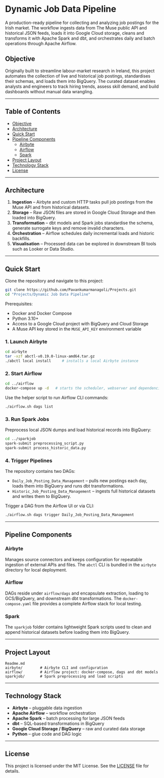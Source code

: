 # Dynamic Job Data Pipeline

A production-ready pipeline for collecting and analyzing job postings for the Irish market. The workflow ingests data from The Muse public API and historical JSON feeds, loads it into Google Cloud storage, cleans and transforms it with Apache Spark and dbt, and orchestrates daily and batch operations through Apache Airflow.

## Objective

Originally built to streamline labour-market research in Ireland, this project automates the collection of live and historical job postings, standardises their schemas, and loads them into BigQuery. The curated dataset enables analysts and engineers to track hiring trends, assess skill demand, and build dashboards without manual data wrangling.

---

## Table of Contents
- [Objective](#objective)
- [Architecture](#architecture)
- [Quick Start](#quick-start)
- [Pipeline Components](#pipeline-components)
  - [Airbyte](#airbyte)
  - [Airflow](#airflow)
  - [Spark](#spark)
- [Project Layout](#project-layout)
- [Technology Stack](#technology-stack)
- [License](#license)

---

## Architecture
1. **Ingestion** – Airbyte and custom HTTP tasks pull job postings from the Muse API and from historical datasets.
2. **Storage** – Raw JSON files are stored in Google Cloud Storage and then loaded into BigQuery.
3. **Transformation** – dbt models and Spark jobs standardise the schema, generate surrogate keys and remove invalid characters.
4. **Orchestration** – Airflow schedules daily incremental loads and historic backfills.
5. **Visualisation** – Processed data can be explored in downstream BI tools such as Looker or Data Studio.

---

## Quick Start
Clone the repository and navigate to this project:

```bash
git clone https://github.com/Pavankumarmanagoli/Projects.git
cd "Projects/Dynamic Job Data Pipeline"
```

Prerequisites:
- Docker and Docker Compose
- Python 3.10+
- Access to a Google Cloud project with BigQuery and Cloud Storage
- A Muse API key stored in the `MUSE_API_KEY` environment variable

### 1. Launch Airbyte
```bash
cd airbyte
tar -xzf abctl-v0.19.0-linux-amd64.tar.gz
./abctl local install     # installs a local Airbyte instance
```

### 2. Start Airflow
```bash
cd ../airflow
docker-compose up -d   # starts the scheduler, webserver and dependencies
```
Use the helper script to run Airflow CLI commands:
```bash
./airflow.sh dags list
```

### 3. Run Spark Jobs
Preprocess local JSON dumps and load historical records into BigQuery:
```bash
cd ../sparkjob
spark-submit preprocessing_script.py
spark-submit process_historic_data.py
```

### 4. Trigger Pipelines
The repository contains two DAGs:
- `Daily_Job_Posting_Data_Management` – pulls new postings each day, loads them into BigQuery and runs dbt transformations.
- `Historic_Job_Posting_Data_Management` – ingests full historical datasets and writes them to BigQuery.

Trigger a DAG from the Airflow UI or via CLI:
```bash
./airflow.sh dags trigger Daily_Job_Posting_Data_Management
```

---

## Pipeline Components
### Airbyte
Manages source connectors and keeps configuration for repeatable ingestion of external APIs and files. The `abctl` CLI is bundled in the `airbyte` directory for local deployment.

### Airflow
DAGs reside under `airflow/dags` and encapsulate extraction, loading to GCS/BigQuery, and downstream dbt transformations. The `docker-compose.yaml` file provides a complete Airflow stack for local testing.

### Spark
The `sparkjob` folder contains lightweight Spark scripts used to clean and append historical datasets before loading them into BigQuery.

---

## Project Layout
```
Readme.md
airbyte/        # Airbyte CLI and configuration
airflow/        # Airflow project: docker-compose, dags and dbt models
sparkjob/       # Spark preprocessing and load scripts
```

---

## Technology Stack
- **Airbyte** – pluggable data ingestion
- **Apache Airflow** – workflow orchestration
- **Apache Spark** – batch processing for large JSON feeds
- **dbt** – SQL-based transformations in BigQuery
- **Google Cloud Storage / BigQuery** – raw and curated data storage
- **Python** – glue code and DAG logic

---

## License
This project is licensed under the MIT License. See the [LICENSE](../LICENSE) file for details.